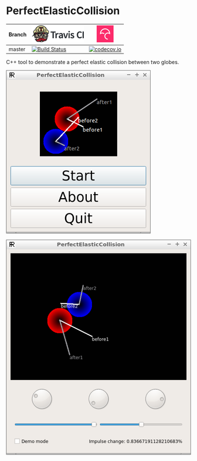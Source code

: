 # PerfectElasticCollision

Branch|[![Travis CI logo](TravisCI.png)](https://travis-ci.org)|[![Codecov logo](Codecov.png)](https://www.codecov.io)
---|---|---
master|[![Build Status](https://travis-ci.org/richelbilderbeek/PerfectElasticCollision.svg?branch=master)](https://travis-ci.org/richelbilderbeek/PerfectElasticCollision)|[![codecov.io](https://codecov.io/github/richelbilderbeek/PerfectElasticCollision/coverage.svg?branch=master)](https://codecov.io/github/richelbilderbeek/PerfectElasticCollision/branch/master)

C++ tool to demonstrate a perfect elastic collision between two globes.

![Menu screen v2.0](Screenshots/PerfectElasticCollisionMenu_2_0.png)

![Main screen v2.0](Screenshots/PerfectElasticCollision_2_0.png)